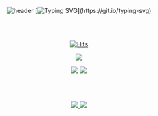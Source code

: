 <div align="center">

![header](https://capsule-render.vercel.app/api?type=waving&color=timeGradient&height=120&animation=fadeIn&section=footer&text=🥳😊😽&fontAlign=70)
[![Typing SVG](https://readme-typing-svg.demolab.com?font=Fira+Code&size=18&pause=1000&color=380FFF&width=435&lines=Well-written+code+needs+no+explanation.+it+is+self-explanatory.;+It+is+self-explanatory.)](https://git.io/typing-svg)

<br/><br/>



[![Hits](https://hits.seeyoufarm.com/api/count/incr/badge.svg?url=https%3A%2F%2Fgithub.com%2FClaire-art&count_bg=%2326FB00&title_bg=%2300B43D&icon=&icon_color=%23E7E7E7&title=hits&edge_flat=false)](https://hits.seeyoufarm.com)

![](https://github-profile-summary-cards.vercel.app/api/cards/profile-details?username=Claire-art&theme=nord_dark)

<a href="s">
  <img src="http://github-profile-summary-cards.vercel.app/api/cards/stats?username=Claire-art&theme=nord_bright"/>
</a>
<a href="s">
  <img src="http://github-profile-summary-cards.vercel.app/api/cards/productive-time?username=Claire-art&theme=nord_bright"/>
</a>

<br/><br/>

<a href="s">
  <img src="http://github-profile-summary-cards.vercel.app/api/cards/most-commit-language?username=Claire-art&theme=nord_bright" />
</a>
<a href="s">
  <img src="http://github-profile-summary-cards.vercel.app/api/cards/repos-per-language?username=Claire-art&theme=nord_bright"/>
</a>

<br/><br/>













</div>

